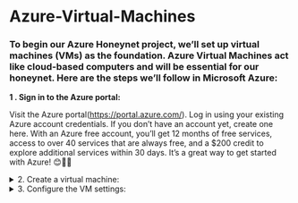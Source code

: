 # Azure-Virtual-Machines


### To begin our Azure Honeynet project, we’ll set up virtual machines (VMs) as the foundation. Azure Virtual Machines act like cloud-based computers and will be essential for our honeynet. Here are the steps we’ll follow in Microsoft Azure:


**1 . Sign in to the Azure portal:**


Visit the Azure portal(https://portal.azure.com/).
Log in using your existing Azure account credentials.
If you don’t have an account yet, create one here. With an Azure free account, you’ll get 12 months of free services, access to over 40 services that are always free, and a $200 credit to explore additional services within 30 days. It’s a great way to get started with Azure! 😊🔐🌐


<details close> 
<summary> 2. Create a virtual machine: </summary>

- After you log in to the Azure portal, navigate to the 'Virtual machines' section. 
  
  **Azure Portal Home**

<img width="1280" alt="Screenshot 2024-05-16 at 8 01 39 PM" src="https://github.com/mahin12/Azure-Virtual-Machines/assets/27288616/99a83e57-b10a-44f3-818b-c17b14453508">

- Click on 'Create', then 'Virtual machine'. This is where we'll set up our new VM!
  
<img width="1280" alt="Screenshot 2024-05-21 at 8 48 25 PM" src="https://github.com/mahin12/Azure-Virtual-Machines/assets/27288616/763f3d03-9e60-4b33-bf4d-8bc1f0a7fe3a">


</details>
  
<details close> 


<summary> 3. Configure the VM settings: </summary>
